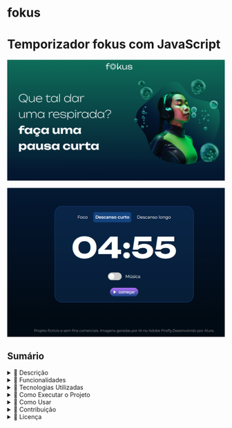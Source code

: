 # fokus

# Temporizador fokus com JavaScript



![Imagem no Celular](./imagens/Captura%20de%20tela%202025-02-03%20111121.png)



![Imagem no Tablet](./imagens/Captura%20de%20tela%202025-02-03%20111301.png)





## Sumário

<details>
  <summary>🔹 Descrição</summary>
  <p>Este projeto é um temporizador estilo Pomodoro construído do zero utilizando JavaScript. Ele permite gerenciar ciclos de foco e descanso, ajudando a aumentar a produtividade e a organização do tempo.</p>
</details>

<details>
  <summary>🔹 Funcionalidades</summary>
  <ul>
    <li>Interface dinâmica e interativa.</li>
    <li>Manipulação do DOM para modificar estilos, textos e imagens.</li>
    <li>Alteração dinâmica de atributos e classes.</li>
    <li>Eventos de interação com a pessoa usuária.</li>
    <li>Uso de objetos utilitários do JavaScript para controle de tempo e lógica do temporizador.</li>
  </ul>
</details>

<details>
  <summary>🔹 Tecnologias Utilizadas</summary>
  <ul>
    <li><strong>HTML:</strong> Estrutura da aplicação.</li>
    <li><strong>CSS:</strong> Estilização e responsividade.</li>
    <li><strong>JavaScript:</strong> Lógica do temporizador e manipulação do DOM.</li>
  </ul>
</details>

<details>
  <summary>🔹 Como Executar o Projeto</summary>
  <ol>
    <li>
      
   [![Acesse o Projeto](https://img.shields.io/badge/fokus-Acesse%20o%20Projeto-blue)](https://vitoriafmachado.github.io/fokus/)
    
   </li>
  </ol>
</details>

<details>
  <summary>🔹 Como Usar</summary>
  <ul>
    <li>Inicie o temporizador clicando no botão "Iniciar".</li>
    <li>Aguarde o tempo de foco (25 minutos padrão).</li>
    <li>Receba uma notificação para pausa ao fim do ciclo.</li>
    <li>Inicie um novo ciclo de foco ou pausa conforme necessário.</li>
  </ul>
</details>


<details>
  <summary>🔹 Contribuição</summary>
  <p>Contribuições são bem-vindas! Sinta-se à vontade para abrir uma issue ou enviar um pull request.</p>
</details>

<details>
  <summary>🔹 Licença</summary>
  <p>Este projeto está sob a licença MIT.</p>
</details>
